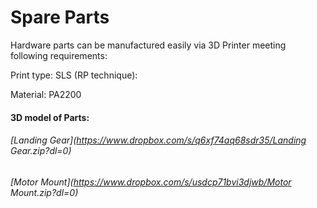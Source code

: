 # Spare Parts

Hardware parts can be manufactured easily via 3D Printer meeting following requirements:

Print type: SLS \(RP technique\):

Material: PA2200

#### 3D model of Parts:

###### [Landing Gear](https://www.dropbox.com/s/q6xf74aq68sdr35/Landing Gear.zip?dl=0)

###### [Motor Mount](https://www.dropbox.com/s/usdcp71bvi3djwb/Motor Mount.zip?dl=0)



